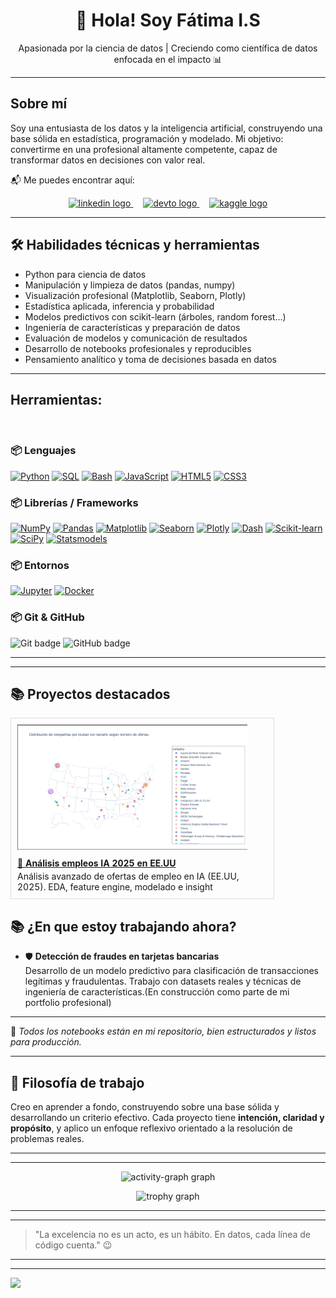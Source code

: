 <h1 align="center">👋 Hola! Soy Fátima I.S</h1>
<p align="center">
  Apasionada por la ciencia de datos | Creciendo como científica de datos enfocada en el impacto 📊
</p>

---

## Sobre mí
Soy una entusiasta de los datos y la inteligencia artificial, construyendo una base sólida en estadística, programación y modelado. Mi objetivo: convertirme en una profesional altamente competente, capaz de transformar datos en decisiones con valor real.

📬 Me puedes encontrar aquí:
<div align="center">
  <a href="https://www.linkedin.com/in/kumiko-aisaka" target="_blank" style="margin: 0 8px;">
    <img src="https://img.shields.io/static/v1?message=LinkedIn&logo=linkedin&label=&color=0077B5&logoColor=white&labelColor=&style=for-the-badge" height="25" alt="linkedin logo" />
  </a>
  <a href="https://dev.to/kumichin" target="_blank" style="margin: 0 8px;">
    <img src="https://img.shields.io/static/v1?message=dev.to&logo=dev.to&label=&color=0A0A0A&logoColor=white&labelColor=&style=for-the-badge" height="25" alt="devto logo" />
  </a>
  <a href="https://www.kaggle.com/fatimais" target="_blank" style="margin: 0 8px;">
    <img src="https://img.shields.io/static/v1?message=Kaggle&logo=kaggle&label=&color=20BEFF&logoColor=white&labelColor=&style=for-the-badge" height="25" alt="kaggle logo" />
  </a>
</div>




---

## 🛠️ Habilidades técnicas y herramientas

- Python para ciencia de datos
- Manipulación y limpieza de datos (pandas, numpy)
- Visualización profesional (Matplotlib, Seaborn, Plotly)
- Estadística aplicada, inferencia y probabilidad
- Modelos predictivos con scikit-learn (árboles, random forest...)
- Ingeniería de características y preparación de datos
- Evaluación de modelos y comunicación de resultados
- Desarrollo de notebooks profesionales y reproducibles
- Pensamiento analítico y toma de decisiones basada en datos

---

## Herramientas:

<br clear="both">

<div align="left">

### 📦 Lenguajes
[![Python](https://img.shields.io/badge/Python-3776AB?style=for-the-badge&logo=python&logoColor=white)](https://www.python.org/doc/)
[![SQL](https://img.shields.io/badge/SQL-4479A1?style=for-the-badge&logo=postgresql&logoColor=white)](https://www.w3schools.com/sql/)
[![Bash](https://img.shields.io/badge/Bash-4EAA25?style=for-the-badge&logo=gnu-bash&logoColor=white)](https://www.gnu.org/software/bash/)
[![JavaScript](https://img.shields.io/badge/JavaScript-F7DF1E?style=for-the-badge&logo=javascript&logoColor=black)](https://developer.mozilla.org/en-US/docs/Web/JavaScript)
[![HTML5](https://img.shields.io/badge/HTML5-E34F26?style=for-the-badge&logo=html5&logoColor=white)](https://developer.mozilla.org/en-US/docs/Web/HTML)
[![CSS3](https://img.shields.io/badge/CSS3-1572B6?style=for-the-badge&logo=css3&logoColor=white)](https://developer.mozilla.org/en-US/docs/Web/CSS)


### 📦 Librerías / Frameworks
[![NumPy](https://img.shields.io/badge/NumPy-013243?style=for-the-badge&logo=numpy&logoColor=white)](https://numpy.org/)
[![Pandas](https://img.shields.io/badge/Pandas-150458?style=for-the-badge&logo=pandas&logoColor=white)](https://pandas.pydata.org/)
[![Matplotlib](https://img.shields.io/badge/Matplotlib-11557C?style=for-the-badge&logo=matplotlib&logoColor=white)](https://matplotlib.org/stable/contents.html)
[![Seaborn](https://img.shields.io/badge/Seaborn-4B8BBE?style=for-the-badge&logo=python&logoColor=white)](https://seaborn.pydata.org/)
[![Plotly](https://img.shields.io/badge/Plotly-3F4F75?style=for-the-badge&logo=plotly&logoColor=white)](https://plotly.com/python/)
[![Dash](https://img.shields.io/badge/Dash-008DE4?style=for-the-badge&logo=plotly&logoColor=white)](https://dash.plotly.com/)
[![Scikit-learn](https://img.shields.io/badge/scikit--learn-F7931E?style=for-the-badge&logo=scikit-learn&logoColor=white)](https://scikit-learn.org/stable/)
[![SciPy](https://img.shields.io/badge/SciPy-8CAAE6?style=for-the-badge&logo=python&logoColor=white)](https://www.scipy.org/)
[![Statsmodels](https://img.shields.io/badge/Statsmodels-5C5C5C?style=for-the-badge&logo=python&logoColor=white)](https://www.statsmodels.org/stable/index.html)


### 📦 Entornos
[![Jupyter](https://img.shields.io/badge/Jupyter-F37626?style=for-the-badge&logo=jupyter&logoColor=white)](https://jupyter.org/documentation)
[![Docker](https://img.shields.io/badge/Docker-2496ED?style=for-the-badge&logo=docker&logoColor=white)](https://docs.docker.com/)


### 📦 Git & GitHub
<img src="https://img.shields.io/badge/Git-F05032?style=for-the-badge&logo=git&logoColor=white" alt="Git badge">
<img src="https://img.shields.io/badge/GitHub-181717?style=for-the-badge&logo=github&logoColor=white" alt="GitHub badge">

</div>


---
---

## 📚 Proyectos destacados

<table>
  <tr>
     <td align="left" valign="top" width="400" style="border:1px solid #ddd; border-radius:20px; padding:10px;">
      <a href="https://github.com/kumichin/Analisis-empleos-ia-2025">
        <img src="https://raw.githubusercontent.com/kumichin/Analisis-empleos-ia-2025/main/img/Distribuci%C3%B3n_de_compa%C3%B1ias_por_ciudad_con_tama%C3%B1o_seg%C3%BAn_n%C3%BAmero_de_ofertas.png" height="200"alt="Distribución de compañias por ciudad" />
      </a>
      <h4 style="margin: 10px 0 4px 0;">
        <a href="https://github.com/kumichin/Analisis-empleos-ia-2025">🔗 Análisis empleos IA 2025 en EE.UU</a>
      </h4>
      <p style="margin: 0; font-size: 14px;">
     Análisis avanzado de ofertas de empleo en IA (EE.UU, 2025). EDA, feature engine, modelado e insight
      </p>
    </td>
<!--  
    <td align="center" valign="top" width="220">
      <a href="https://github.com/tu_usuario/proyecto-chatbot-ia">
        <img src="https://github.com/tu_usuario/proyecto-chatbot-ia/raw/main/demo.gif" width="200" alt="Proyecto Chatbot IA" />
      </a>
      <br/>
      <a href="https://github.com/tu_usuario/proyecto-chatbot-ia"><b>Proyecto Chatbot IA</b></a>
      <br/>
      Chatbot con NLP y modelos generativos para atención al cliente.
    </td>
    <td align="center" valign="top" width="220">
      <a href="https://github.com/tu_usuario/proyecto-dashboard-ventas">
        <img src="https://github.com/tu_usuario/proyecto-dashboard-ventas/raw/main/dashboard.png" width="200" alt="Dashboard de Ventas" />
      </a>
      <br/>
      <a href="https://github.com/tu_usuario/proyecto-dashboard-ventas"><b>Dashboard de Ventas</b></a>
      <br/>
      Visualización interactiva con Plotly y Streamlit.
    </td> -->
  </tr>
</table>

  ## 📚 ¿En que estoy trabajando ahora?
  
- 🛡️ **Detección de fraudes en tarjetas bancarias**  
  Desarrollo de un modelo predictivo para clasificación de transacciones legítimas y fraudulentas. Trabajo con datasets reales y técnicas de ingeniería de características.(En construcción como parte de mi portfolio profesional)


---

🔗 *Todos los notebooks están en mi repositorio, bien estructurados y listos para producción.*

---

## 🌱 Filosofía de trabajo
Creo en aprender a fondo, construyendo sobre una base sólida y desarrollando un criterio efectivo. Cada proyecto tiene **intención, claridad y propósito**, y aplico un enfoque reflexivo orientado a la resolución de problemas reales.

---



---

<div align="center">
  <img src="https://github-readme-activity-graph.vercel.app/graph?username=kumichin&radius=16&theme=tokyo-night&area=true&hide_border=false&hide_title=true" height="300" alt="activity-graph graph" />
  <p></p>
  <p></p>
  <img src="https://github-profile-trophy.vercel.app/?username=kumichin&theme=tokyonight&row=1&column=6&margin-w=8&margin-h=8&no-bg=false&no-frame=false" height="150" alt="trophy graph" />
</div>

---

---
> "La excelencia no es un acto, es un hábito. En datos, cada línea de código cuenta." 😉
---
---


 ![](https://komarev.com/ghpvc/?username=kumichin&color=006bed)

